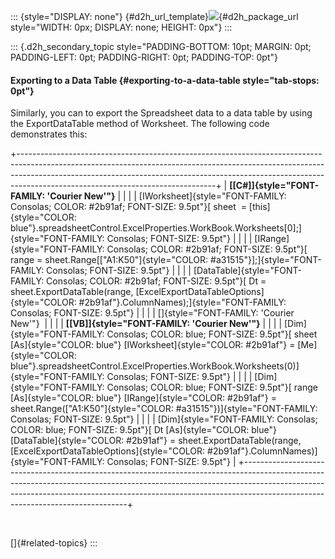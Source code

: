 ::: {style="DISPLAY: none"}
[](ms-xhelp:///?Id=d2h_url_template){#d2h_url_template}![](!package_url!){#d2h_package_url style="WIDTH: 0px; DISPLAY: none; HEIGHT: 0px"}
:::

::: {.d2h_secondary_topic style="PADDING-BOTTOM: 10pt; MARGIN: 0pt; PADDING-LEFT: 0pt; PADDING-RIGHT: 0pt; PADDING-TOP: 0pt"}
#### Exporting to a Data Table {#exporting-to-a-data-table style="tab-stops: 0pt"}

Similarly, you can to export the Spreadsheet data to a data table by using the ExportDataTable method of Worksheet. The following code demonstrates this:

+-------------------------------------------------------------------------------------------------------------------------------------------------------------------------------------------------------------------------------------------------------------------------------------------+
| **[\[C#\]]{style="FONT-FAMILY: 'Courier New'"}**                                                                                                                                                                                                                                          |
|                                                                                                                                                                                                                                                                                           |
| [IWorksheet]{style="FONT-FAMILY: Consolas; COLOR: #2b91af; FONT-SIZE: 9.5pt"}[ sheet  = [this]{style="COLOR: blue"}.spreadsheetControl.ExcelProperties.WorkBook.Worksheets\[0\];]{style="FONT-FAMILY: Consolas; FONT-SIZE: 9.5pt"}                                                        |
|                                                                                                                                                                                                                                                                                           |
| [IRange]{style="FONT-FAMILY: Consolas; COLOR: #2b91af; FONT-SIZE: 9.5pt"}[ range = sheet.Range\[[\"A1:K50\"]{style="COLOR: #a31515"}\];]{style="FONT-FAMILY: Consolas; FONT-SIZE: 9.5pt"}                                                                                                 |
|                                                                                                                                                                                                                                                                                           |
| [DataTable]{style="FONT-FAMILY: Consolas; COLOR: #2b91af; FONT-SIZE: 9.5pt"}[ Dt = sheet.ExportDataTable(range, [ExcelExportDataTableOptions]{style="COLOR: #2b91af"}.ColumnNames);]{style="FONT-FAMILY: Consolas; FONT-SIZE: 9.5pt"}                                                     |
|                                                                                                                                                                                                                                                                                           |
| []{style="FONT-FAMILY: 'Courier New'"}                                                                                                                                                                                                                                                    |
|                                                                                                                                                                                                                                                                                           |
| **[\[VB\]]{style="FONT-FAMILY: 'Courier New'"}**                                                                                                                                                                                                                                          |
|                                                                                                                                                                                                                                                                                           |
| [Dim]{style="FONT-FAMILY: Consolas; COLOR: blue; FONT-SIZE: 9.5pt"}[ sheet [As]{style="COLOR: blue"} [IWorksheet]{style="COLOR: #2b91af"} = [Me]{style="COLOR: blue"}.spreadsheetControl.ExcelProperties.WorkBook.Worksheets(0)]{style="FONT-FAMILY: Consolas; FONT-SIZE: 9.5pt"}         |
|                                                                                                                                                                                                                                                                                           |
| [Dim]{style="FONT-FAMILY: Consolas; COLOR: blue; FONT-SIZE: 9.5pt"}[ range [As]{style="COLOR: blue"} [IRange]{style="COLOR: #2b91af"} = sheet.Range([\"A1:K50\"]{style="COLOR: #a31515"})]{style="FONT-FAMILY: Consolas; FONT-SIZE: 9.5pt"}                                               |
|                                                                                                                                                                                                                                                                                           |
| [Dim]{style="FONT-FAMILY: Consolas; COLOR: blue; FONT-SIZE: 9.5pt"}[ Dt [As]{style="COLOR: blue"} [DataTable]{style="COLOR: #2b91af"} = sheet.ExportDataTable(range, [ExcelExportDataTableOptions]{style="COLOR: #2b91af"}.ColumnNames)]{style="FONT-FAMILY: Consolas; FONT-SIZE: 9.5pt"} |
+-------------------------------------------------------------------------------------------------------------------------------------------------------------------------------------------------------------------------------------------------------------------------------------------+

 

[]{#related-topics}
:::
